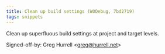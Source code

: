 ```yaml
---
title: Clean up build settings (WODebug, 7bd2719)
tags: snippets
---
```


Clean up superfluous build settings at project and target levels.

Signed-off-by: Greg Hurrell &lt;greg@hurrell.net&gt;
